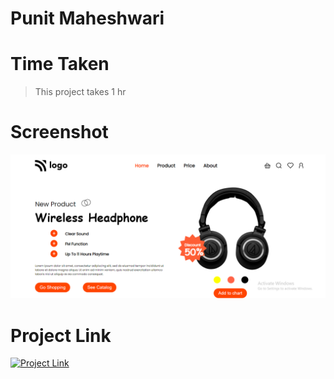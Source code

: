 # Punit Maheshwari

# Time Taken

> This project takes 1 hr

# Screenshot

![Project 7](../Project-7-ss.png)

# Project Link

[![Project Link](https://img.shields.io/badge/Project%207-Netlify-brightgreen)](https://html-live-project-one.netlify.app)